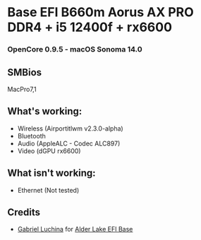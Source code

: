 # Base EFI B660m Aorus AX PRO DDR4 + i5 12400f + rx6600
### OpenCore 0.9.5 - macOS Sonoma 14.0

## SMBios
MacPro7,1

## What's working:
- Wireless (Airportitlwm v2.3.0-alpha)
- Bluetooth
- Audio (AppleALC - Codec ALC897)
- Video (dGPU rx6600)

## What isn't working:
- Ethernet (Not tested)

## Credits
- [Gabriel Luchina](https://github.com/luchina-gabriel) for [Alder Lake EFI Base](https://github.com/luchina-gabriel/BASE-EFI-INTEL-DESKTOP-12THGEN-ALDER-LAKE)